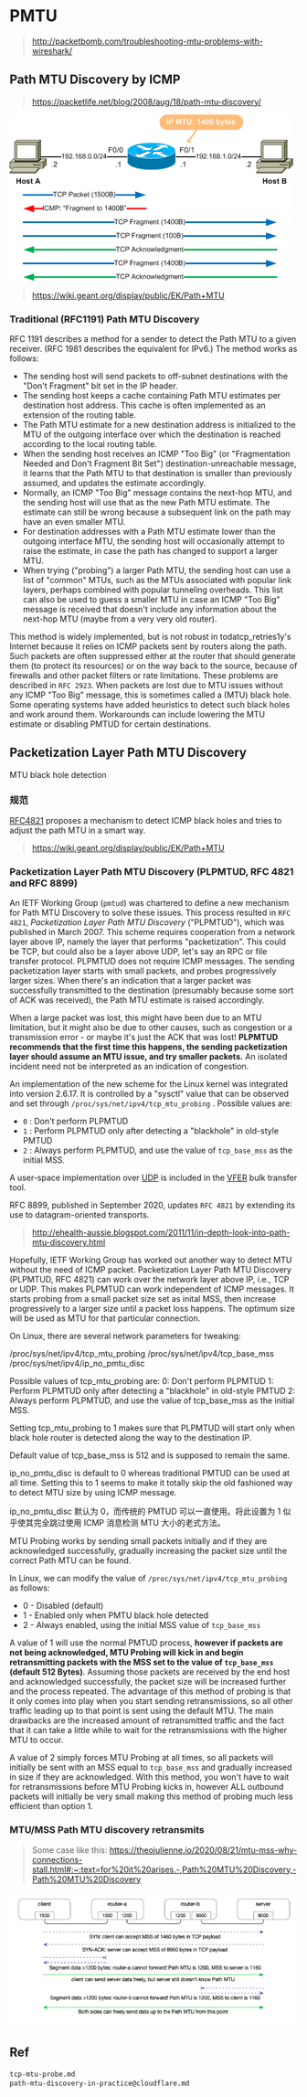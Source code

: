 # PMTU

> http://packetbomb.com/troubleshooting-mtu-problems-with-wireshark/

## Path MTU Discovery by ICMP

> https://packetlife.net/blog/2008/aug/18/path-mtu-discovery/

![with_pmtud.png](pmtu.assets/with_pmtud.png)



> https://wiki.geant.org/display/public/EK/Path+MTU

### Traditional (RFC1191) Path MTU Discovery

RFC 1191 describes a method for a sender to detect the Path MTU to a given receiver. (RFC 1981 describes the equivalent for IPv6.) The method works as follows:

- The sending host will send packets to off-subnet destinations with the "Don't Fragment" bit set in the IP header.
- The sending host keeps a cache containing Path MTU estimates per destination host address. This cache is often implemented as an extension of the routing table.
- The Path MTU estimate for a new destination address is initialized to the MTU of the outgoing interface over which the destination is reached according to the local routing table.
- When the sending host receives an ICMP "Too Big" (or "Fragmentation Needed and Don't Fragment Bit Set") destination-unreachable message, it learns that the Path MTU to that destination is smaller than previously assumed, and updates the estimate accordingly.
- Normally, an ICMP "Too Big" message contains the next-hop MTU, and the sending host will use that as the new Path MTU estimate. The estimate can still be wrong because a subsequent link on the path may have an even smaller MTU.
- For destination addresses with a Path MTU estimate lower than the outgoing interface MTU, the sending host will occasionally attempt to raise the estimate, in case the path has changed to support a larger MTU.
- When trying ("probing") a larger Path MTU, the sending host can use a list of "common" MTUs, such as the MTUs associated with popular link layers, perhaps combined with popular tunneling overheads. This list can also be used to guess a smaller MTU in case an ICMP "Too Big" message is received that doesn't include any information about the next-hop MTU (maybe from a very very old router).

This method is widely implemented, but is not robust in todatcp_retries1y's Internet because it relies on ICMP packets sent by routers along the path. Such packets are often suppressed either at the router that should generate them (to protect its resources) or on the way back to the source, because of firewalls and other packet filters or rate limitations. These problems are described in `RFC 2923`. When packets are lost due to MTU issues without any ICMP "Too Big" message, this is sometimes called a (MTU) black hole. Some operating systems have added heuristics to detect such black holes and work around them. Workarounds can include lowering the MTU estimate or disabling PMTUD for certain destinations.



## Packetization Layer Path MTU Discovery

MTU black hole detection

### 规范

[RFC4821](https://www.ietf.org/rfc/rfc4821.txt) proposes a mechanism to detect ICMP black holes and tries to adjust the path MTU in a smart way.

> https://wiki.geant.org/display/public/EK/Path+MTU

### Packetization Layer Path MTU Discovery (PLPMTUD, RFC 4821 and RFC 8899)

An IETF Working Group (`pmtud`) was chartered to define a new mechanism for Path MTU Discovery to solve these issues. This process resulted in `RFC 4821`, *Packetization Layer Path MTU Discovery* ("PLPMTUD"), which was published in March 2007. This scheme requires cooperation from a network layer above IP, namely the layer that performs "packetization". This could be TCP, but could also be a layer above UDP, let's say an RPC or file transfer protocol. PLPMTUD does not require ICMP messages. The sending packetization layer starts with small packets, and probes progressively larger sizes. When there's an indication that a larger packet was successfully transmitted to the destination (presumably because some sort of ACK was received), the Path MTU estimate is raised accordingly.

When a large packet was lost, this might have been due to an MTU limitation, but it might also be due to other causes, such as congestion or a transmission error - or maybe it's just the ACK that was lost! **PLPMTUD recommends that the first time this happens, the sending packetization layer should assume an MTU issue, and try smaller packets.** An isolated incident need not be interpreted as an indication of congestion.

An implementation of the new scheme for the Linux kernel was integrated into version 2.6.17. It is controlled by a "sysctl" value that can be observed and set through `/proc/sys/net/ipv4/tcp_mtu_probing` . Possible values are:

- `0` : Don't perform PLPMTUD
- `1` : Perform PLPMTUD only after detecting a "blackhole" in old-style PMTUD
- `2` : Always perform PLPMTUD, and use the value of `tcp_base_mss` as the initial MSS.

A user-space implementation over [UDP](https://wiki.geant.org/pages/viewpage.action?pageId=121340506) is included in the [VFER](https://wiki.geant.org/display/EK/VferTool) bulk transfer tool.

RFC 8899, published in September 2020, updates `RFC 4821` by extending its use to datagram-oriented transports.

> http://ehealth-aussie.blogspot.com/2011/11/in-depth-look-into-path-mtu-discovery.html

Hopefully, IETF Working Group has worked out another way to detect MTU without the need of ICMP packet. Packetization Layer Path MTU Discovery (PLPMTUD, RFC 4821) can work over the network layer above IP, i.e., TCP or UDP. This makes PLPMTUD can work independent of ICMP messages. It starts probing from a small packet size set as inital MSS, then increase progressively to a larger size until a packet loss happens. The optimum size will be used as MTU for that particular connection.

On Linux, there are several network parameters for tweaking:

/proc/sys/net/ipv4/tcp_mtu_probing
/proc/sys/net/ipv4/tcp_base_mss
/proc/sys/net/ipv4/ip_no_pmtu_disc

Possible values of tcp_mtu_probing are:
0: Don't perform PLPMTUD
1: Perform PLPMTUD only after detecting a "blackhole" in old-style PMTUD
2: Always perform PLPMTUD, and use the value of tcp_base_mss as the initial MSS.

Setting tcp_mtu_probing to 1 makes sure that PLPMTUD will start only when black hole router is detected along the way to the destination IP.

Default value of tcp_base_mss is 512 and is supposed to remain the same.

ip_no_pmtu_disc is default to 0 whereas traditional PMTUD can be used at all time. Setting this to 1 seems to make it totally skip the old fashioned way to detect MTU size by using ICMP message.

ip_no_pmtu_disc 默认为 0，而传统的 PMTUD 可以一直使用。将此设置为 1 似乎使其完全跳过使用 ICMP 消息检测 MTU 大小的老式方法。

MTU Probing works by sending small packets initially and if they are acknowledged successfully, gradually increasing the packet size until the correct Path MTU can be found.

In Linux, we can modify the value of `/proc/sys/net/ipv4/tcp_mtu_probing` as follows:

- 0 - Disabled (default)
- 1 - Enabled only when PMTU black hole detected
- 2 - Always enabled, using the initial MSS value of `tcp_base_mss`

A value of 1 will use the normal PMTUD process, **however if packets are not being acknowledged, MTU Probing will kick in and begin retransmitting packets with the MSS set to the value of `tcp_base_mss` (default 512 Bytes)**. Assuming those packets are received by the end host and acknowledged successfully, the packet size will be increased further and the process repeated. The advantage of this method of probing is that it only comes into play when you start sending retransmissions, so all other traffic leading up to that point is sent using the default MTU. The main drawbacks are the increased amount of retransmitted traffic and the fact that it can take a little while to wait for the retransmissions with the higher MTU to occur.

A value of 2 simply forces MTU Probing at all times, so all packets will initially be sent with an MSS equal to `tcp_base_mss` and gradually increased in size if they are acknowledged. With this method, you won't have to wait for retransmissions before MTU Probing kicks in, however ALL outbound packets will initially be very small making this method of probing much less efficient than option 1.



### MTU/MSS Path MTU discovery retransmits

> Some case like this: https://theojulienne.io/2020/08/21/mtu-mss-why-connections-stall.html#:~:text=for%20it%20arises.-,Path%20MTU%20Discovery,-Path%20MTU%20Discovery



![Client and server individually working out the effective MSS and Path MTU](pmtu.assets/router-pmtud.png)


## Ref


```{toctree}
tcp-mtu-probe.md
path-mtu-discovery-in-practice@cloudflare.md
```
